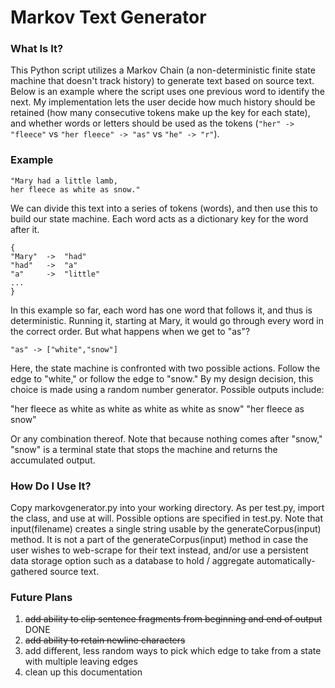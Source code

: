 # Markov Text Generator #

### What Is It?

This Python script utilizes a Markov Chain (a non-deterministic finite state machine that doesn't track history) to generate text based on source text. Below is an example where the script uses one previous word to identify the next. My implementation lets the user decide how much history should be retained (how many consecutive tokens make up the key for each state), and whether words or letters should be used as the tokens (`"her" -> "fleece"` vs `"her fleece" -> "as"` vs `"he" -> "r"`).

### Example

```
"Mary had a little lamb,
her fleece as white as snow."
```

We can divide this text into a series of tokens (words), and then use this to build our state machine.
Each word acts as a dictionary key for the word after it.
```
{
"Mary" 	-> 	"had"
"had" 	-> 	"a"
"a" 	-> 	"little"
...
}
```
In this example so far, each word has one word that follows it, and thus is deterministic. Running it, starting at Mary, it would go through every word in the correct order. But what happens when we get to "as"?

`"as" -> ["white","snow"]`

Here, the state machine is confronted with two possible actions. Follow the edge to "white," or follow the edge to "snow." By my design decision, this choice is made using a random number generator. Possible outputs include:

"her fleece as white as white as white as white as snow"
"her fleece as snow"

Or any combination thereof. Note that because nothing comes after "snow," "snow" is a terminal state that stops the machine and returns the accumulated output.

### How Do I Use It?

Copy markovgenerator.py into your working directory. As per test.py, import the class, and use at will. Possible options are specified in test.py. Note that input(filename) creates a single string usable by the generateCorpus(input) method. It is not a part of the generateCorpus(input) method in case the user wishes to web-scrape for their text instead, and/or use a persistent data storage option such as a database to hold / aggregate automatically-gathered source text.

### Future Plans
1. ~~add ability to clip sentence fragments from beginning and end of output~~ DONE
2. ~~add ability to retain newline characters~~
3. add different, less random ways to pick which edge to take from a state with multiple leaving edges
4. clean up this documentation
